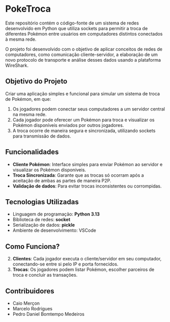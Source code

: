 # PokeTroca

Este repositório contém o código-fonte de um sistema de redes desenvolvido em Python que utiliza sockets para permitir a troca de diferentes Pokémon entre usuários em computadores distintos conectados à mesma rede.

O projeto foi desenvolvido com o objetivo de aplicar conceitos de redes de computadores, como comunicação cliente-servidor, a elaboração de um novo protocolo de transporte e análise desses dados usando a plataforma WireShark.  

## Objetivo do Projeto
Criar uma aplicação simples e funcional para simular um sistema de troca de Pokémon, em que:
1. Os jogadores podem conectar seus computadores a um servidor central na mesma rede.
2. Cada jogador pode oferecer um Pokémon para troca e visualizar os Pokémon disponíveis enviados por outros jogadores.
3. A troca ocorre de maneira segura e sincronizada, utilizando sockets para transmissão de dados.

## Funcionalidades  
- **Cliente Pokémon**: Interface simples para enviar Pokémon ao servidor e visualizar os Pokémon disponíveis.
- **Troca Sincronizada**: Garante que as trocas só ocorram após a aceitação de ambas as partes de maneira P2P.
- **Validação de dados**: Para evitar trocas inconsistentes ou corrompidas.

## Tecnologias Utilizadas  
- Linguagem de programação: **Python 3.13**  
- Biblioteca de redes: **socket**  
- Serialização de dados: **pickle**  
- Ambiente de desenvolvimento: VSCode

## Como Funciona?
2. **Clientes**: Cada jogador executa o cliente/servidor em seu computador, conectando-se entre si pelo IP e porta fornecidos.
3. **Trocas**: Os jogadores podem listar Pokémon, escolher parceiros de troca e concluir as transações.

## Contribuidores
- Caio Merçon
- Marcelo Rodrigues
- Pedro Daniel Bomtempo Medeiros
